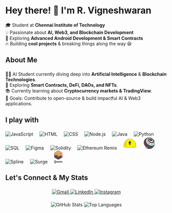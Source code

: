 ###

<h1 align="left">Hey there! 👋 I'm R. Vigneshwaran</h1>

<p align="left">
  🎓 Student at <strong>Chennai Institute of Technology</strong> <br>
  💡 Passionate about <strong>AI, Web3, and Blockchain Development</strong> <br>
  🚀 Exploring <strong>Advanced Android Development & Smart Contracts</strong> <br>
  🔥 Building <strong>cool projects</strong> & breaking things along the way 😆 <br>
</p>

###

<h2 align="left">About Me</h2>

###

<p align="left">
👨‍🎓 AI Student currently diving deep into <strong>Artificial Intelligence</strong> & <strong>Blockchain Technologies</strong>.<br>
🚀 Exploring <strong>Smart Contracts, DeFi, DAOs, and NFTs</strong>.<br>
📚 Currently learning about <strong>Cryptocurrency markets & TradingView</strong>.<br>
🎯 Goals: Contribute to open-source & build impactful AI & Web3 applications.<br>
</p>

###

<h2 align="left">I play with</h2>

###

<div align="left">
  <img src="https://cdn.jsdelivr.net/gh/devicons/devicon/icons/javascript/javascript-original.svg" height="40" alt="JavaScript" />
  <img width="12" />
  <img src="https://cdn.jsdelivr.net/gh/devicons/devicon/icons/html5/html5-original.svg" height="40" alt="HTML" />
  <img width="12" />
  <img src="https://cdn.jsdelivr.net/gh/devicons/devicon/icons/css3/css3-original.svg" height="40" alt="CSS" />
  <img width="12" />
  <img src="https://cdn.jsdelivr.net/gh/devicons/devicon/icons/nodejs/nodejs-original.svg" height="40" alt="Node.js" />
  <img width="12" />
  <img src="https://cdn.jsdelivr.net/gh/devicons/devicon/icons/java/java-original.svg" height="40" alt="Java" />
  <img width="12" />
  <img src="https://cdn.jsdelivr.net/gh/devicons/devicon/icons/python/python-original.svg" height="40" alt="Python" />
  <img width="12" />
  <img src="https://cdn.jsdelivr.net/gh/devicons/devicon/icons/mysql/mysql-original.svg" height="40" alt="SQL" />
  <img width="12" />
  <img src="https://cdn.jsdelivr.net/gh/devicons/devicon/icons/figma/figma-original.svg" height="40" alt="Figma" />
  <img width="12" />
  <img src="https://cdn.jsdelivr.net/gh/devicons/devicon/icons/solidity/solidity-original.svg" height="40" alt="Solidity" />
  <img width="12" />
  <img src="https://upload.wikimedia.org/wikipedia/commons/0/05/Ethereum_logo_2014.svg" height="40" alt="Ethereum Remix" />
  <img width="12" />
  <img src="https://github.com/vigneshwaran-2004/vigneshwaran-2004/blob/main/hardhat_transparent.png" height="40" alt="Hardhat" />
  <img width="12" />
  <img src="https://github.com/vigneshwaran-2004/vigneshwaran-2004/blob/main/truffle_transparent.png" height="40" alt="Truffle" />
  <img width="12" />
  <img src="https://spline.design/_assets/meta-image.png" height="40" alt="Spline" />
  <img width="12" />
  <img src="https://upload.wikimedia.org/wikipedia/commons/6/61/Surge-logo.svg" height="40" alt="Surge" />
  <img width="12" />
  <img src="https://github.com/vigneshwaran-2004/vigneshwaran-2004/blob/main/ganache_transparent.png" height="40" alt="Ganache" />
</div>

###

<h2 align="left">Let's Connect & My Stats</h2>

###

<div align="center">
  <a href="mailto:jagavike65@gmail.com">
    <img src="https://img.shields.io/static/v1?message=Gmail&logo=gmail&label=&color=D14836&logoColor=white&labelColor=&style=for-the-badge" height="35" alt="Gmail"  />
  </a>
  <a href="https://www.linkedin.com/in/vigneshwaran-r">
    <img src="https://img.shields.io/static/v1?message=LinkedIn&logo=linkedin&label=&color=0077B5&logoColor=white&labelColor=&style=for-the-badge" height="35" alt="LinkedIn"  />
  </a>
  <a href="https://www.instagram.com/_.vi_ke_/">
    <img src="https://img.shields.io/static/v1?message=Instagram&logo=instagram&label=&color=E4405F&logoColor=white&labelColor=&style=for-the-badge" height="35" alt="Instagram"  />
  </a>
</div>

###

<div align="center">
  <img src="https://github-readme-stats.vercel.app/api?username=vigneshwaran-2004&hide_title=false&hide_rank=false&show_icons=true&include_all_commits=true&count_private=true&disable_animations=false&theme=dracula&locale=en&hide_border=false" height="150" alt="GitHub Stats"  />
  <img src="https://github-readme-stats.vercel.app/api/top-langs?username=vigneshwaran-2004&locale=en&hide_title=false&layout=compact&card_width=320&langs_count=6&theme=dracula&hide_border=false" height="150" alt="Top Languages"  />
</div>

###


